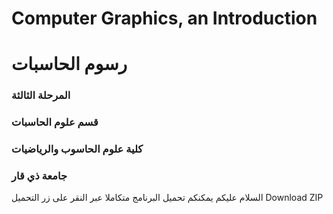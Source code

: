 # Computer Graphics, an Introduction

# رسوم الحاسبات 

### المرحلة الثالثة 
### قسم علوم الحاسبات
### كلية علوم الحاسوب والرياضيات
### جامعة ذي قار
السلام عليكم
يمكنكم تحميل البرنامج متكاملا عبر النقر على زر التحميل
Download ZIP
